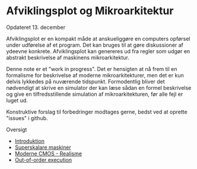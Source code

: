 # Afviklingsplot og Mikroarkitektur

Opdateret 13. december

Afviklingsplot er en kompakt måde at anskueliggøre en computers opførsel under udførelse
af et program. Det kan bruges til at gøre diskussioner af ydeevne konkrete. 
Afviklingsplot kan genereres ud fra regler som udgør en abstrakt beskrivelse af
maskinens mikroarkitektur.

Denne note er et "work in progress". Det er hensigten at nå frem til en formalisme
for beskrivelse af moderne mikroarkitekturer, men det er kun delvis lykkedes på
nuværende tidspunkt. Formodentlig bliver det nødvendigt at skrive en simulator der
kan læse sådan en formel beskrivelse og give en tilfredsstillende simulation af
mikroarkitekturen, før alle fejl er luget ud.

Konstruktive forslag til forbedringer modtages gerne, bedst ved at oprette "issues"
i github.

Oversigt

 * [Introduktion](intro.md)
 * [Superskalare maskiner](superskalar.md)
 * [Moderne CMOS - Realisme](realisme.md)
 * [Out-of-order execution](ooo.md)
